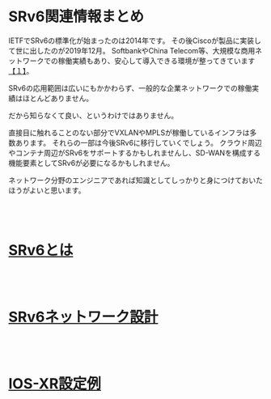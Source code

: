 # SRv6関連情報まとめ

IETFでSRv6の標準化が始まったのは2014年です。
その後Ciscoが製品に実装して世に出したのが2019年12月。
SoftbankやChina Telecom等、大規模な商用ネットワークでの稼働実績もあり、安心して導入できる環境が整ってきています[【１】][draft-matsushima-spring-srv6-deployment-status-15.txt]。

[draft-matsushima-spring-srv6-deployment-status-15.txt]: https://www.ietf.org/archive/id/draft-matsushima-spring-srv6-deployment-status-15.txt

SRv6の応用範囲は広いにもかかわらず、一般的な企業ネットワークでの稼働実績はほとんどありません。

だから知らなくて良い、というわけではありません。

直接目に触れることのない部分でVXLANやMPLSが稼働しているインフラは多数あります。
それらの一部は今後SRv6に移行していくでしょう。
クラウド周辺やコンテナ周辺がSRv6をサポートするかもしれませんし、SD-WANを構成する機能要素としてSRv6が必要になるかもしれません。

ネットワーク分野のエンジニアであれば知識としてしっかりと身につけておいたほうがよいと思います。

<!--
CiscoのSRv6のFCS(First Customer Shipping)は2019年12月です。
LinuxがSRv6をサポートしているので、LinuxベースのNFVは今後増えてきます。
    - Snort
    - SERA iptables
    - nftables
    - pyroute2
    - netfilter
    - FD.io VPP

Classifier
    - ENEA https://www.enea.com/solutions/dpi-traffic-intelligence/
        組み込み用

速度
    - Cisco Nexusは400GをラインレートでSRv6中継できる

チップベンダー
    - Barefoot Networks 2019年にIntelに買収された
    - Broadcom

NIC
    - Mellanox
    - Intel

NFV Partner
    - TRENDMICRO
    - ENEA
-->

<br><br>

# [SRv6とは](doc/README.md)

<br><br>

# [SRv6ネットワーク設計](design/README.md)

<br><br>

# [IOS-XR設定例](iosxr_config/README.md)

<!--
広域のSRv6で活用場面はないか？

各拠点にインターネット回線を引き込んでSRv6を構成すると、
SRv6 --- (インターネット) --- SRv6
という構成ができる。

このとき何かいいことできないかな？
ロケータにグローバルIPv6を使うと、インターネットのどこからでもSID目掛けて通信できるわけで、この特性を使って何かできないかしら？
クラウド側にロケータが配置されたとして、何かできないかしら？

-->
